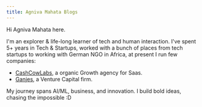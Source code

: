 ```yaml
---
title: Agniva Mahata Blogs
---
```


Hi Agniva Mahata here.

I'm an explorer & life-long learner of tech and human interaction. I've spent 5+ years in Tech & Startups, worked with a bunch of places from tech startups to working with German NGO in Africa, at present I run few companies:
- [CashCowLabs](https://cashcowlabs.io), a organic Growth agency for Saas.
- [Ganjes](https://www.ganjes.net/), a Venture Capital firm.

My journey spans AI/ML, business, and innovation. I build bold ideas, chasing the impossible :D
